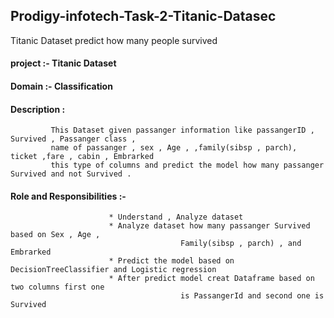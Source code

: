 ## Prodigy-infotech-Task-2-Titanic-Datasec
Titanic Dataset predict how many people survived 

#### project :- Titanic Dataset
#### Domain  :- Classification
#### Description :
             This Dataset given passanger information like passangerID , Survived , Passanger class ,
             name of passanger , sex , Age , ,family(sibsp , parch), ticket ,fare , cabin , Embrarked 
             this type of columns and predict the model how many passanger Survived and not Survived .

#### Role and Responsibilities :-
                          * Understand , Analyze dataset
                          * Analyze dataset how many passanger Survived based on Sex , Age , 
                                          Family(sibsp , parch) , and Embrarked 
                          * Predict the model based on DecisionTreeClassifier and Logistic regression
                          * After predict model creat Dataframe based on two columns first one 
                                          is PassangerId and second one is Survived  
                          
